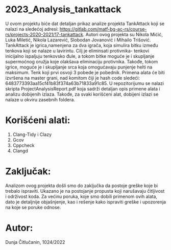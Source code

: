 # 2023_Analysis_tankattack

U ovom projektu biće dat detaljan prikaz analize projekta TankAttack koji se nalazi na sledećoj adresi: https://gitlab.com/matf-bg-ac-rs/course-rs/projects-2020-2021/17-tankattack. Autori ovog projekta su Nikola Mićić, Luka Miletić, Nikola Lazarević, Slobodan Jovanović i Mihailo Trišović.
TankAttack je igrica,namenjena za dva igrača, koja simulira bitku između tenkova koji se nalaze u lavirintu. Cilj je eliminsati protivnika- tenkovi inicijalno ispaljuju tenkovsko đule, a tokom bitke moguće je i skupljanje supermoćnog oružja koje olakšava eliminaciju protivnika. Takođe, tokom igrice, moguće je i skupljanje srca koja omogućavaju punjenje helti na maksimum. Tenk koji prvi osvoji 3 pobede je pobednik.
Primena alata će biti izvršena na master grani, nad komitom čiji je hash code sledeći:
6483773393aa15cf41b83f374a63b71833a91c85. U repozitorijumu se nalazi skripta ProjectAnalysisReport.pdf koja sadrži detaljan opis primene alata i analizu dobijenih izlaza. Takođe, za svaki korišćeni alat, dobijeni izlazi se nalaze u okviru zasebnih foldera. 

# Korišćeni alati:
1. Clang-Tidy i Clazy
2. Gcov
3. Cppcheck
4. Clangd

# Zaključak:
Analizom ovog projekta došli smo do zaključka da postoje greške koje bi trebalo ispraviti.
Ukazano je na postojanje propusta koji narušavaju čitljivost i održivost koda. Za većinu poruka, koje smo dobili primenom ovih alata, dato je detaljnije objašnjenje, kao i rešenje kako ispraviti greške i upozorenja na koje se poruke odnose.

# Autor:
Dunja Čitlučanin, 1024/2022
